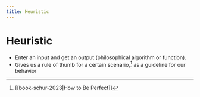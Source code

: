 ```yaml
---
title: Heuristic
---
```


# Heuristic

- Enter an input and get an output (philosophical algorithm or function).
- Gives us a rule of thumb for a certain scenario,[^1]  as a guideline for our behavior

[^1]: [[book-schur-2023|How to Be Perfect]]
